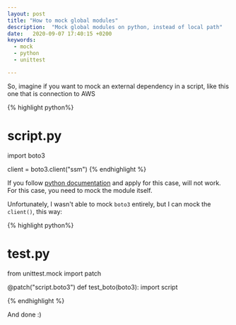 ```yaml
---
layout: post
title: "How to mock global modules"
description:  "Mock global modules on python, instead of local path"
date:   2020-09-07 17:40:15 +0200
keywords:
  - mock
  - python
  - unittest

---
```


So, imagine if you want to mock an external dependency in a script, like this one that is connection to AWS

{% highlight python%}
# script.py
import boto3

client = boto3.client("ssm")
{% endhighlight %}


If you follow [python documentation][docs] and apply for this case, will not work. For this case, you need to mock the module itself.

Unfortunately, I wasn't able to mock `boto3` entirely, but I can mock the `client()`, this way:


{% highlight python%}
# test.py
from unittest.mock import patch

@patch("script.boto3")
def test_boto(boto3):
    import script
    
{% endhighlight %}

And done :)


[docs]: https://docs.python.org/3/library/unittest.mock.html#where-to-patch
